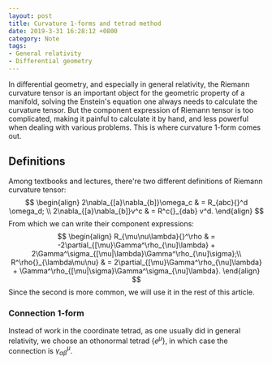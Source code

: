 ```yaml
---
layout: post
title: Curvature 1-forms and tetrad method
date: 2019-3-31 16:28:12 +0800
category: Note
tags:
- General relativity
- Differential geometry
---
```

In differential geometry, and especially in general relativity, the Riemann curvature tensor is an important object for the geometric property of a manifold, solving the Enstein's equation one always needs to calculate the curvature tensor. But the component expression of Riemann tensor is too complicated, making it painful to calculate it by hand, and less powerful when dealing with various problems. This is where curvature 1-form comes out.

<!-- more -->

## Definitions
Among textbooks and lectures, there're two different definitions of Riemann curvature tensor:
$$
\begin{align}
2\nabla_{[a}\nabla_{b]}\omega_c & = R_{abc}{}^d \omega_d; \\
2\nabla_{[a}\nabla_{b]}v^c & = R^c{}_{dab} v^d.
\end{align}
$$
From which we can write their component expressions:
$$
\begin{align}
    R_{\mu\nu\lambda}{}^\rho & = -2\partial_{[\mu}\Gamma^\rho_{\nu]\lambda} + 2\Gamma^\sigma_{[\mu|\lambda}\Gamma^\rho_{\nu]\sigma};\\
    R^\rho{}_{\lambda\mu\nu} & = 2\partial_{[\mu}\Gamma^\rho_{\nu]\lambda} + \Gamma^\rho_{[\mu|\sigma}\Gamma^\sigma_{\nu]\lambda}.
\end{align}
$$
Since the second is more common, we will use it in the rest of this article.

### Connection 1-form
Instead of work in the coordinate tetrad, as one usually did in general relativity, we choose an othonormal tetrad $\{e^\mu\}$, in which case the connection is $\gamma^\mu_{\alpha\beta}$. 
